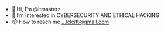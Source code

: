- 👋 Hi, I’m @itmasterz
- 👀 I’m interested in CYBERSECURITY AND ETHICAL HACKING
- 📫 How to reach me ...lcksft@gmail.com

<!---
itmasterz/itmasterz is a ✨ special ✨ repository because its `README.md` (this file) appears on your GitHub profile.
You can click the Preview link to take a look at your changes.
--->
